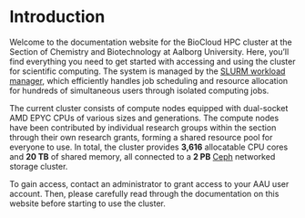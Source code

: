 # Introduction
Welcome to the documentation website for the BioCloud HPC cluster at the Section of Chemistry and Biotechnology at Aalborg University. Here, you’ll find everything you need to get started with accessing and using the cluster for scientific computing. The system is managed by the [SLURM workload manager](https://slurm.schedmd.com/archive/slurm-24.11.4/overview.html), which efficiently handles job scheduling and resource allocation for hundreds of simultaneous users through isolated computing jobs.

The current cluster consists of compute nodes equipped with dual-socket AMD EPYC CPUs of various sizes and generations. The compute nodes have been contributed by individual research groups within the section through their own research grants, forming a shared resource pool for everyone to use. In total, the cluster provides **3,616** allocatable CPU cores and **20 TB** of shared memory, all connected to a **2 PB** [Ceph](https://ceph.com/) networked storage cluster.

To gain access, contact an administrator to grant access to your AAU user account. Then, please carefully read through the documentation on this website before starting to use the cluster.
